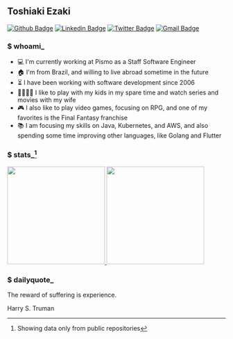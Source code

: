 ## Toshiaki Ezaki
[![Github Badge](https://img.shields.io/badge/-Github-000?style=flat-square&logo=Github&logoColor=white&link=https://github.com/toshiakiezaki)](https://github.com/toshiakiezaki)
[![Linkedin Badge](https://img.shields.io/badge/-LinkedIn-blue?style=flat-square&logo=Linkedin&logoColor=white&link=https://www.linkedin.com/in/toshiakiezaki/)](https://www.linkedin.com/in/toshiakiezaki/)
[![Twitter Badge](https://img.shields.io/badge/-Twitter-1ca0f1?style=flat-square&labelColor=1ca0f1&logo=twitter&logoColor=white&link=https://twitter.com/lgdbittencourt)](https://twitter.com/toshiakiezaki)
[![Gmail Badge](https://img.shields.io/badge/-Gmail-c14438?style=flat-square&logo=Gmail&logoColor=white&link=mailto:toshiaki.ezaki@gmail.com)](mailto:toshiaki.ezaki@gmail.com)

### $ whoami_

- :computer: I'm currently working at Pismo as a Staff Software Engineer 
- :house: I'm from Brazil, and willing to live abroad sometime in the future
- :hourglass_flowing_sand: I have been working with software development since 2006
- :family_man_woman_boy_boy: I like to play with my kids in my spare time and watch series and movies with my wife
- :video_game: I also like to play video games, focusing on RPG, and one of my favorites is the Final Fantasy franchise
- :books: I am focusing my skills on Java, Kubernetes, and AWS, and also spending some time improving other languages, like Golang and Flutter

### $ stats_[^1]

<a href="https://github.com/toshiakiezaki">
  <img height="225" src="https://github-readme-stats.vercel.app/api?username=toshiakiezaki&show_icons=true&theme=codeSTACKr&include_all_commits=true"/>
  <img height="225" src="https://github-readme-stats.vercel.app/api/top-langs/?username=toshiakiezaki&theme=codeSTACKr&hide=c,c%2B%2B,cmake,html,swift,objective-c&langs_count=5"/>
</a>

### $ dailyquote_

<!-- dailyquote:start -->
<p>The reward of suffering is experience.</p>

<p>Harry S. Truman</p>
<!-- dailyquote:end -->

[^1]: Showing data only from public repositories

